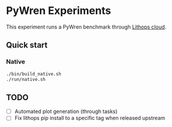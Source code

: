 # PyWren Experiments

This experiment runs a PyWren benchmark through [Lithops cloud](
https://github.com/lithops-cloud/lithops).

## Quick start

### Native

```bash
./bin/build_native.sh
./run/native.sh
```

## TODO
* [ ] Automated plot generation (through tasks)
* [ ] Fix lithops pip install to a specific tag when released upstream
